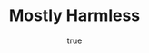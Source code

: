 ---
title: "Mostly Harmless"
bookCover: "/assets/book-covers/mostly-harmless.jpg"
slug: "mostly-harmless"
bookAuthor: "Douglas Adams"
rating: 10
done: false
tags: []
summary: false
detailedNotes: false
amazonLink: ""
author:
  name: Rico Trebeljahr
  picture: "/assets/blog/profile.jpeg"
---